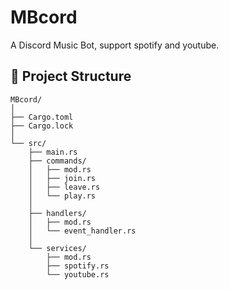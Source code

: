 # MBcord

A Discord Music Bot, support spotify and youtube.

## 🚀 Project Structure

```
MBcord/
│
├── Cargo.toml
├── Cargo.lock
│
└── src/
    ├── main.rs
    ├── commands/
    │   ├── mod.rs
    │   ├── join.rs
    │   ├── leave.rs
    │   └── play.rs
    │
    ├── handlers/
    │   ├── mod.rs
    │   └── event_handler.rs
    │
    └── services/
        ├── mod.rs
        ├── spotify.rs
        └── youtube.rs
```
